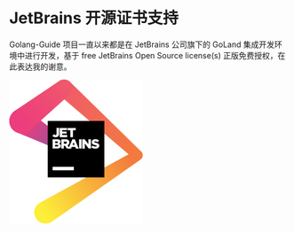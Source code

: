 # JetBrains 开源证书支持

Golang-Guide 项目一直以来都是在 JetBrains 公司旗下的 GoLand 集成开发环境中进行开发，基于 free JetBrains Open Source license(s) 正版免费授权，在此表达我的谢意。

![images](images/jetbrains.svg)
